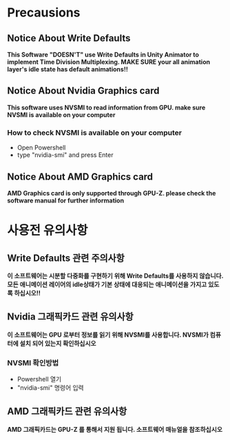 # Precausions
## Notice About Write Defaults
**This Software "DOESN'T" use Write Defaults in Unity Animator to implement Time Division Multiplexing. MAKE SURE your all animation layer's idle state has default animations!!**
## Notice About Nvidia Graphics card
**This software uses NVSMI to read information from GPU. make sure NVSMI is available on your computer**
### How to check NVSMI is available on your computer
* Open Powershell
* type "nvidia-smi" and press Enter
## Notice About AMD Graphics card
**AMD Graphics card is only supported through GPU-Z. please check the software manual for further information**

# 사용전 유의사항
## Write Defaults 관련 주의사항
**이 소프트웨어는 시분할 다중화를 구현하기 위해 Write Defaults를 사용하지 않습니다. 모든 애니메이션 레이어의 idle상태가 기본 상태에 대응되는 애니메이션을 가지고 있도록 하십시오!!**
## Nvidia 그래픽카드 관련 유의사항
**이 소프트웨어는 GPU 로부터 정보를 읽기 위해 NVSMI를 사용합니다. NVSMI가 컴퓨터에 설치 되어 있는지 확인하십시오**
### NVSMI 확인방법
* Powershell 열기
* "nvidia-smi" 명령어 입력
## AMD 그래픽카드 관련 유의사항
**AMD 그래픽카드는 GPU-Z 를 통해서 지원 됩니다. 소프트웨어 매뉴얼을 참조하십시오**